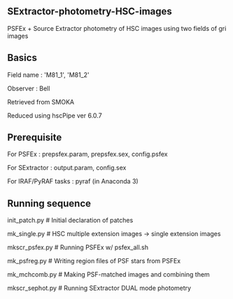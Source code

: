 
SExtractor-photometry-HSC-images
-----
PSFEx + Source Extractor photometry of HSC images using two fields of gri images


Basics
-----
Field name : 'M81_1', 'M81_2' 

Observer : Bell 

Retrieved from SMOKA  

Reduced using hscPipe ver 6.0.7 


Prerequisite
-----
For PSFEx : prepsfex.param, prepsfex.sex, config.psfex

For SExtractor : output.param, config.sex

For IRAF/PyRAF tasks : pyraf (in Anaconda 3)


Running sequence
-----
init_patch.py    # Initial declaration of patches

mk_single.py    # HSC multiple extension images -> single extension images

mkscr_psfex.py    # Running PSFEx w/ psfex_all.sh

mk_psfreg.py    # Writing region files of PSF stars from PSFEx

mk_mchcomb.py    # Making PSF-matched images and combining them

mkscr_sephot.py    # Running SExtractor DUAL mode photometry

